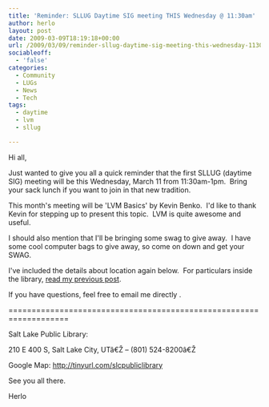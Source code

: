 ```yaml
---
title: 'Reminder: SLLUG Daytime SIG meeting THIS Wednesday @ 11:30am'
author: herlo
layout: post
date: 2009-03-09T18:19:18+00:00
url: /2009/03/09/reminder-sllug-daytime-sig-meeting-this-wednesday-1130am/
sociableoff:
  - 'false'
categories:
  - Community
  - LUGs
  - News
  - Tech
tags:
  - daytime
  - lvm
  - sllug

---
```

Hi all,

Just wanted to give you all a quick reminder that the first SLLUG (daytime SIG) meeting will be this Wednesday, March 11 from 11:30am-1pm.  Bring your sack lunch if you want to join in that new tradition.

This month's meeting will be 'LVM Basics' by Kevin Benko.  I'd like to thank Kevin for stepping up to present this topic.  LVM is quite awesome and useful.

I should also mention that I'll be bringing some swag to give away.  I have some cool computer bags to give away, so come on down and get your SWAG.

I've included the details about location again below.  For particulars inside the library, [read my previous post][1].

If you have questions, feel free to email me directly <herlo1 AT gmail>.

===================================================================
  
Salt Lake Public Library:
  
210 E 400 S, Salt Lake City, UTâ€Ž – (801) 524-8200â€Ž
  
Google Map: <http://tinyurl.com/slcpubliclibrary>

See you all there.

Herlo

 [1]: {{<siteurl>}}2009/02/04/sllug-daytime-sig/
